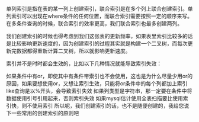 单列索引是指在表的某一列上创建索引，联合索引是在多个列上联合创建索引。单列索引可以出现在where条件的任何位置，而联合索引需要按照一定的顺序来写。在多条件查询的时候，联合索引的效率更高，我们联合索引也最多创建两列。

我们创建索引的时候也得考虑到我们这张表的更新频率，如果表里索引比较多的话是比较影响更新速度的，因为创建索引的过程其实就是构建一个二叉树，而每次更新完数据都得重新计算二叉树，所以就影响更新速度。

索引并不是时时都会生效的，比如以下几种情况就能导致索引失效：

如果条件中有or，即使其中有条件带索引也不会使用，这也是为什么尽量少用or的原因，如果要想使用or，又想让索引生效，只能将or条件中的每个列都加上索引
like查询是以%开头，会导致索引失效
如果列类型是字符串，那一定要在条件中将数据使用引号引用起来，否则索引失效
如果mysql估计使用全表扫描要比使用索引快，则不使用索引
所以呢，我们创建索引的话，也不是随便创建的，我给您说下一些常用的创建索引的原则吧